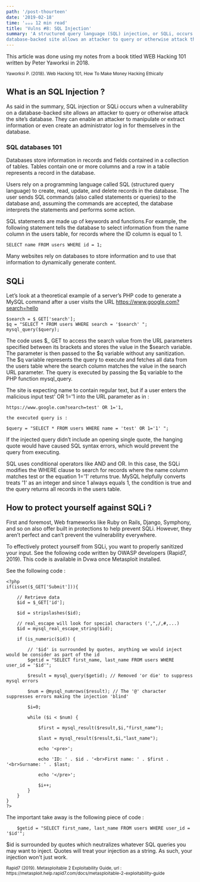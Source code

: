 ```yaml
---
path: '/post-thourteen'
date: '2019-02-18'
time: '☕️☕️☕️ 12 min read'
title: 'Vulns #8: SQL Injection'
summary: 'A structured query language (SQL) injection, or SQLi, occurs when a vulnerability on a
database-backed site allows an attacker to query or otherwise attack the site’s database.'
---
```


This article was done using my notes from a book titled WEB Hacking 101 written by Peter Yaworksi in 2018.

<sub>Yaworksi P. (2018). Web Hacking 101, How To Make Money Hacking Ethically</sub>

## What is an SQL Injection ?

As said in the summary, SQL injection or SQLi occurs when a vulnerability on a
database-backed site allows an attacker to query or otherwise attack the site’s database. They can enable
an attacker to manipulate or extract information or even create an administrator log in
for themselves in the database.

### SQL databases 101

Databases store information in records and fields contained in a collection of tables.
Tables contain one or more columns and a row in a table represents a record in the
database.

Users rely on a programming language called SQL (structured query language) to create,
read, update, and delete records in the database. The user sends SQL commands
(also called statements or queries) to the database and, assuming the commands are
accepted, the database interprets the statements and performs some action.

SQL statements are made up of keywords and functions.For example, the following
statement tells the database to select information from the name column in the users
table, for records where the ID column is equal to 1.

```
SELECT name FROM users WHERE id = 1;

```

Many websites rely on databases to store information and to use that information to
dynamically generate content.

## SQLi

Let’s look at a theoretical example of a server’s PHP code to generate a MySQL command
after a user visits the URL https://www.google.com?search=hello

```
$search = $_GET['search'];
$q = "SELECT * FROM users WHERE search = '$search' ";
mysql_query($query);

```

The code uses $_ GET to access the search value from the URL parameters specified
between its brackets and stores the value in the $search variable. The parameter is then
passed to the $q variable without any sanitization. The $q variable represents the query
to execute and fetches all data from the users table where the search column matches
the value in the search URL parameter. The query is executed by passing the \$q variable
to the PHP function mysql_query.

The site is expecting name to contain regular text, but if a user enters the malicious
input test' OR 1='1 into the URL parameter as in :

```
https://www.google.com?search=test' OR 1='1,

the executed query is :

$query = "SELECT * FROM users WHERE name = 'test' OR 1='1' ";

```

If the injected query didn’t include an opening single quote, the hanging quote would have caused SQL syntax errors, which
would prevent the query from executing.

SQL uses conditional operators like AND and OR. In this case, the SQLi modifies the
WHERE clause to search for records where the name column matches test or the
equation 1='1' returns true. MySQL helpfully converts treats '1' as an integer and since 1
always equals 1, the condition is true and the query returns all records in the users table.

## How to protect yourself against SQLi ?

First and foremost, Web frameworks like Ruby on Rails, Django, Symphony, and so on also offer built in
protections to help prevent SQLi. However, they aren’t perfect and can’t prevent the
vulnerability everywhere.

To effectively protect yourself from SQLi, you want to properly sanitized your input. See the following code written by OWASP developers (Rapid7, 2019).
This code is available in Dvwa once Metasploit installed.

See the following code :

```
<?php
if(isset($_GET['Submit'])){

    // Retrieve data
    $id = $_GET['id'];

    $id = stripslashes($id);

    // real_escape will look for special characters (',",/,#,...)
    $id = mysql_real_escape_string($id);

    if (is_numeric($id)) {

        // '$id' is surrounded by quotes, anything we would inject would be consider as part of the id
        $getid = "SELECT first_name, last_name FROM users WHERE user_id = '$id'";

        $result = mysql_query($getid); // Removed 'or die' to suppress mysql errors

        $num = @mysql_numrows($result); // The '@' character suppresses errors making the injection 'blind'

        $i=0;

        while ($i < $num) {

            $first = mysql_result($result,$i,"first_name");

            $last = mysql_result($result,$i,"last_name");

            echo '<pre>';

            echo 'ID: ' . $id . '<br>First name: ' . $first . '<br>Surname: ' . $last;

            echo '</pre>';

            $i++;
        }
    }
}
?>
```

The important take away is the following piece of code :

```
    $getid = "SELECT first_name, last_name FROM users WHERE user_id = '$id'";
```

\$id is surrounded by quotes which neutralizes whatever SQL queries you may want to inject. Quotes will treat your injection as a string. As such, your injection won't just work.

<sub>
Rapid7 (2019). Metasploitable 2 Exploitability Guide, url : https://metasploit.help.rapid7.com/docs/metasploitable-2-exploitability-guide
</sub>
